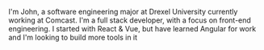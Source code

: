 I'm John, a software engineering major at Drexel University currently working at Comcast. I'm a full stack developer, with a focus on front-end engineering. I started with React & Vue, but have learned Angular for work and I'm looking to build more tools in it
